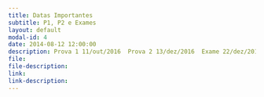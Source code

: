 ```yaml
---
title: Datas Importantes
subtitle: P1, P2 e Exames
layout: default
modal-id: 4
date: 2014-08-12 12:00:00
description: Prova 1 11/out/2016  Prova 2 13/dez/2016  Exame 22/dez/2016
file: 
file-description: 
link: 
link-description: 
---
```

